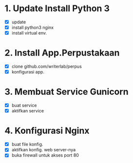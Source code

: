 # 1. Update Install Python 3
- [x] update
- [x] install python3 nginx
- [x] install virtual env.

# 2. Install App.Perpustakaan
- [x] clone github.com/writerlab/perpus
- [x] konfigurasi app.

# 3. Membuat Service Gunicorn
- [x] buat service
- [x] aktifkan service

# 4. Konfigurasi Nginx
- [x] buat file konfig.
- [x] aktifkan konfig. web server-nya
- [x] buka firewall untuk akses port 80
